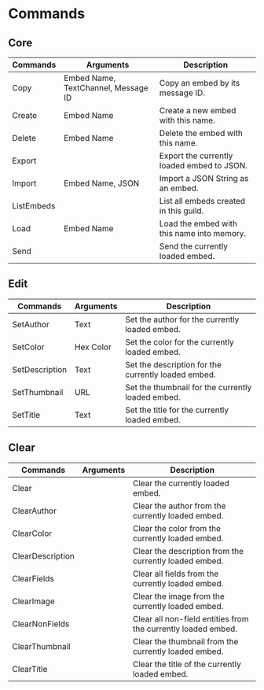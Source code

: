 # Commands

## Core
| Commands   | Arguments                           | Description                                |
| ---------- | ----------------------------------- | ------------------------------------------ |
| Copy       | Embed Name, TextChannel, Message ID | Copy an embed by its message ID.           |
| Create     | Embed Name                          | Create a new embed with this name.         |
| Delete     | Embed Name                          | Delete the embed with this name.           |
| Export     | <none>                              | Export the currently loaded embed to JSON. |
| Import     | Embed Name, JSON                    | Import a JSON String as an embed.          |
| ListEmbeds | <none>                              | List all embeds created in this guild.     |
| Load       | Embed Name                          | Load the embed with this name into memory. |
| Send       | <none>                              | Send the currently loaded embed.           |

## Edit
| Commands       | Arguments | Description                                         |
| -------------- | --------- | --------------------------------------------------- |
| SetAuthor      | Text      | Set the author for the currently loaded embed.      |
| SetColor       | Hex Color | Set the color for the currently loaded embed.       |
| SetDescription | Text      | Set the description for the currently loaded embed. |
| SetThumbnail   | URL       | Set the thumbnail for the currently loaded embed.   |
| SetTitle       | Text      | Set the title for the currently loaded embed.       |

## Clear
| Commands         | Arguments | Description                                                   |
| ---------------- | --------- | ------------------------------------------------------------- |
| Clear            | <none>    | Clear the currently loaded embed.                             |
| ClearAuthor      | <none>    | Clear the author from the currently loaded embed.             |
| ClearColor       | <none>    | Clear the color from the currently loaded embed.              |
| ClearDescription | <none>    | Clear the description from the currently loaded embed.        |
| ClearFields      | <none>    | Clear all fields from the currently loaded embed.             |
| ClearImage       | <none>    | Clear the image from the currently loaded embed.              |
| ClearNonFields   | <none>    | Clear all non-field entities from the currently loaded embed. |
| ClearThumbnail   | <none>    | Clear the thumbnail from the currently loaded embed.          |
| ClearTitle       | <none>    | Clear the title of the currently loaded embed.                |
